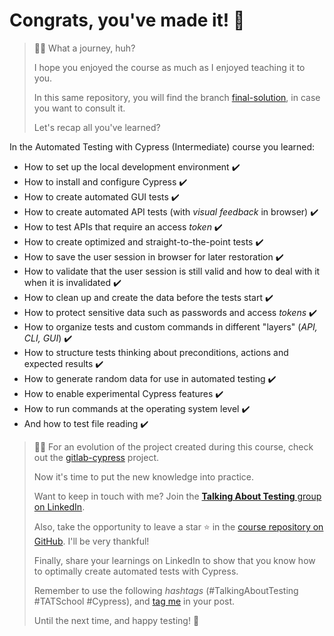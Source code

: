 # Congrats, you've made it! 🎉

> 👨‍🏫 What a journey, huh?
>
> I hope you enjoyed the course as much as I enjoyed teaching it to you.
>
> In this same repository, you will find the branch [final-solution](https://github.com/wlsf82/tat-cypress-intermediate-course-v2/tree/final-solution), in case you want to consult it.
>
> Let's recap all you've learned?

In the Automated Testing with Cypress (Intermediate) course you learned:

- How to set up the local development environment ✔️
- How to install and configure Cypress ✔️
- How to create automated GUI tests ✔️
- How to create automated API tests (with _visual feedback_ in browser) ✔️
- How to test APIs that require an access _token_ ✔️
- How to create optimized and straight-to-the-point tests ✔️
- How to save the user session in browser for later restoration ✔️
- How to validate that the user session is still valid and how to deal with it when it is invalidated ✔️
- How to clean up and create the data before the tests start ✔️
- How to protect sensitive data such as passwords and access _tokens_ ✔️
- How to organize tests and custom commands in different "layers" (_API, CLI, GUI_) ✔️
- How to structure tests thinking about preconditions, actions and expected results ✔️
- How to generate random data for use in automated testing ✔️
- How to enable experimental Cypress features ✔️
- How to run commands at the operating system level ✔️
- And how to test file reading ✔️

> 👨‍🏫 For an evolution of the project created during this course, check out the [gitlab-cypress](https://github.com/wlsf82/gitlab-cypress) project.
>
> Now it's time to put the new knowledge into practice.
>
> Want to keep in touch with me? Join the [**Talking About Testing** group on LinkedIn](https://www.linkedin.com/groups/12492726/).
>
> Also, take the opportunity to leave a star ⭐ in the [course repository on GitHub](https://github.com/wlsf82/tat-cypress-intermediate-course-v2/). I'll be very thankful!
>
> Finally, share your learnings on LinkedIn to show that you know how to optimally create automated tests with Cypress.
>
> Remember to use the following _hashtags_ (#TalkingAboutTesting #TATSchool #Cypress), and [tag me](https://www.linkedin.com/in/walmyr-lima-e-silva-filho/) in your post.
>
> Until the next time, and happy testing! 👋
